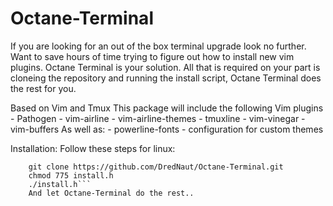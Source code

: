 # Octane-Terminal
If you are looking for an out of the box terminal upgrade look no further. Want to save hours of time trying to figure out how to install new vim plugins. Octane Terminal is your solution. All that is required on your part is cloneing the repository and running the install script, Octane Terminal does the rest for you.

Based on Vim and Tmux
  This package will include the following Vim plugins
    - Pathogen
    - vim-airline
    - vim-airline-themes
    - tmuxline
    - vim-vinegar
    - vim-buffers
  As well as:
    - powerline-fonts
    - configuration for custom themes
    
Installation:
  Follow these steps for linux:
```    cd
    git clone https://github.com/DredNaut/Octane-Terminal.git
    chmod 775 install.h
    ./install.h```
    And let Octane-Terminal do the rest..

